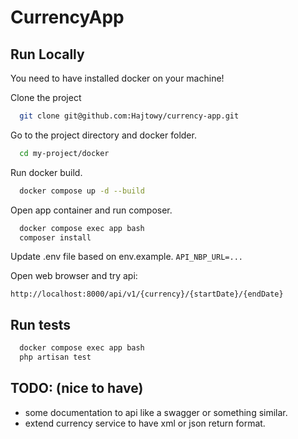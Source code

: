# CurrencyApp

## Run Locally

You need to have installed docker on your machine!

Clone the project

```bash
  git clone git@github.com:Hajtowy/currency-app.git
```

Go to the project directory and docker folder.

```bash
  cd my-project/docker
```

Run docker build.

```bash
  docker compose up -d --build
```

Open app container and run composer.

```bash
  docker compose exec app bash
  composer install
```

Update .env file based on env.example.
`API_NBP_URL=...`

Open web browser and try api:

`http://localhost:8000/api/v1/{currency}/{startDate}/{endDate}`

## Run tests
```bash
  docker compose exec app bash
  php artisan test
```

## TODO: (nice to have)
- some documentation to api like a swagger or something similar.
- extend currency service to have xml or json return format.
